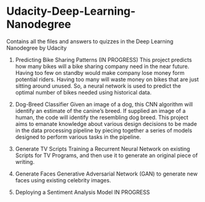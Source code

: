 # Udacity-Deep-Learning-Nanodegree
Contains all the files and answers to quizzes in the Deep Learning Nanodegree by Udacity

1. Predicting Bike Sharing Patterns (IN PROGRESS)
  This project predicts how many bikes will a bike sharing company need in the near future. Having too few on standby would make company lose money form potential riders. Having too many will waste money on bikes that are just sitting around unused. So, a neural network is used to predict the optimal number of bikes needed using historical data. 
  
2. Dog-Breed Classifier
  Given an image of a dog, this CNN algorithm will identify an estimate of the canine’s breed. If supplied an image of a human, the code will identify the resembling dog breed. This project aims to emanate knowledge about various design decisions to be made in the data processing pipeline by piecing together a series of models designed to perform various tasks in the pipeline.
  
3. Generate TV Scripts
  Training a Recurrent Neural Network on existing Scripts for TV Programs, and then use it to generate an original piece of writing. 

4. Generate Faces
  Generative Adversarial Network (GAN) to generate new faces using existing celebrity images.
  
5. Deploying a Sentiment Analysis Model 
  IN PROGRESS
